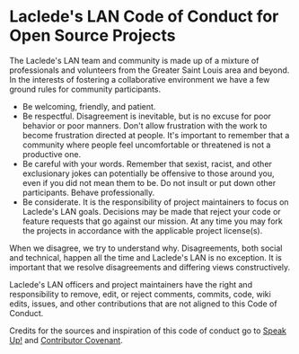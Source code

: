 # Laclede's LAN Code of Conduct for Open Source Projects

The Laclede's LAN team and community is made up of a mixture of professionals and volunteers from the Greater Saint Louis area and beyond. In the interests of fostering a collaborative environment we have a few ground rules for community participants.

* Be welcoming, friendly, and patient.
* Be respectful. Disagreement is inevitable, but is no excuse for poor behavior or poor manners. Don't allow frustration with the work to become frustration directed at people. It's important to remember that a community where people feel uncomfortable or threatened is not a productive one.
* Be careful with your words. Remember that sexist, racist, and other exclusionary jokes can potentially be offensive to those around you, even if you did not mean them to be. Do not insult or put down other participants. Behave professionally.
* Be considerate. It is the responsibility of project maintainers to focus on Laclede's LAN goals. Decisions may be made that reject your code or feature requests that go against our mission. At any time you may fork the projects in accordance with the applicable project license(s).

When we disagree, we try to understand why. Disagreements, both social and technical, happen all the time and Laclede's LAN is no exception. It is important that we resolve disagreements and differing views constructively.

Laclede's LAN officers and project maintainers have the right and responsibility to remove, edit, or reject comments, commits, code, wiki edits, issues, and other contributions that are not aligned to this Code of Conduct.

Credits for the sources and inspiration of this code of conduct go to [Speak Up!](https://web.archive.org/web/20141109123859/http://speakup.io/coc.html) and [Contributor Covenant](https://archive.fo/ocyAN).
